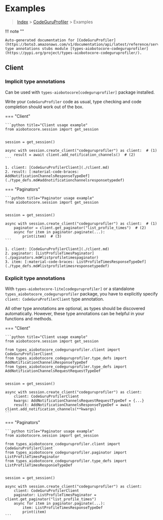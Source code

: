 # Examples

> [Index](../README.md) > [CodeGuruProfiler](./README.md) > Examples

!!! note ""

    Auto-generated documentation for [CodeGuruProfiler](https://boto3.amazonaws.com/v1/documentation/api/latest/reference/services/codeguruprofiler.html#CodeGuruProfiler)
    type annotations stubs module [types-aiobotocore-codeguruprofiler](https://pypi.org/project/types-aiobotocore-codeguruprofiler/).

## Client

### Implicit type annotations

Can be used with `types-aiobotocore[codeguruprofiler]` package installed.

Write your `CodeGuruProfiler` code as usual,
type checking and code completion should work out of the box.



=== "Client"

    ```python title="Client usage example"
    from aiobotocore.session import get_session


    session = get_session()

    async with session.create_client("codeguruprofiler") as client:  # (1)
        result = await client.add_notification_channels()  # (2)
    ```

    1. client: [CodeGuruProfilerClient](./client.md)
    2. result: [:material-code-braces: AddNotificationChannelsResponseTypeDef](./type_defs.md#addnotificationchannelsresponsetypedef) 



=== "Paginators"

    ```python title="Paginator usage example"
    from aiobotocore.session import get_session


    session = get_session()

    async with session.create_client("codeguruprofiler") as client:  # (1)
        paginator = client.get_paginator("list_profile_times")  # (2)
        async for item in paginator.paginate(...):
            print(item)  # (3)
    ```

    1. client: [CodeGuruProfilerClient](./client.md)
    2. paginator: [ListProfileTimesPaginator](./paginators.md#listprofiletimespaginator)
    3. item: [:material-code-braces: ListProfileTimesResponseTypeDef](./type_defs.md#listprofiletimesresponsetypedef) 




### Explicit type annotations

With `types-aiobotocore-lite[codeguruprofiler]`
or a standalone `types_aiobotocore_codeguruprofiler` package, you have to explicitly specify
`client: CodeGuruProfilerClient` type annotation.

All other type annotations are optional, as types should be discovered automatically.
However, these type annotations can be helpful in your functions and methods.


=== "Client"

    ```python title="Client usage example"
    from aiobotocore.session import get_session

    from types_aiobotocore_codeguruprofiler.client import CodeGuruProfilerClient
    from types_aiobotocore_codeguruprofiler.type_defs import AddNotificationChannelsResponseTypeDef
    from types_aiobotocore_codeguruprofiler.type_defs import AddNotificationChannelsRequestRequestTypeDef


    session = get_session()

    async with session.create_client("codeguruprofiler") as client:
        client: CodeGuruProfilerClient
        kwargs: AddNotificationChannelsRequestRequestTypeDef = {...}
        result: AddNotificationChannelsResponseTypeDef = await client.add_notification_channels(**kwargs)
    ```



=== "Paginators"

    ```python title="Paginator usage example"
    from aiobotocore.session import get_session

    from types_aiobotocore_codeguruprofiler.client import CodeGuruProfilerClient
    from types_aiobotocore_codeguruprofiler.paginator import ListProfileTimesPaginator
    from types_aiobotocore_codeguruprofiler.type_defs import ListProfileTimesResponseTypeDef


    session = get_session()

    async with session.create_client("codeguruprofiler") as client:
        client: CodeGuruProfilerClient
        paginator: ListProfileTimesPaginator = client.get_paginator("list_profile_times")
        async for item in paginator.paginate(...):
            item: ListProfileTimesResponseTypeDef
            print(item)
    ```


